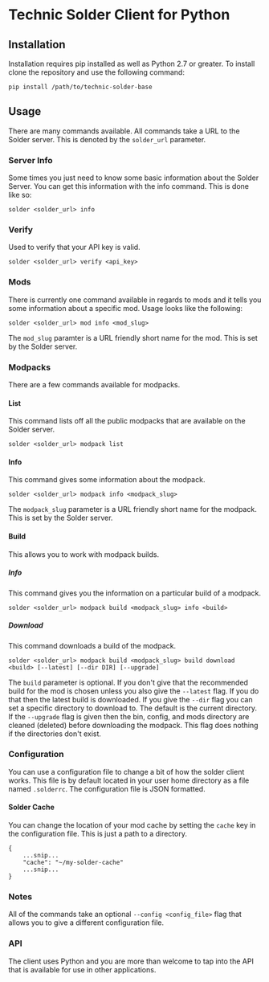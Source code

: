 # Technic Solder Client for Python

## Installation

Installation requires pip installed as well as Python 2.7 or greater. To install clone the repository and use the following command:

	pip install /path/to/technic-solder-base

## Usage

There are many commands available. All commands take a URL to the Solder server. This is denoted by the `solder_url` parameter.

### Server Info

Some times you just need to know some basic information about the Solder Server. You can get this information with the info command. This is done like so:

	solder <solder_url> info

### Verify

Used to verify that your API key is valid.

	solder <solder_url> verify <api_key>

### Mods

There is currently one command available in regards to mods and it tells you some information about a specific mod. Usage looks like the following:

	solder <solder_url> mod info <mod_slug>

The `mod_slug` paramter is a URL friendly short name for the mod. This is set by the Solder server.

### Modpacks

There are a few commands available for modpacks.

#### List

This command lists off all the public modpacks that are available on the Solder server.

	solder <solder_url> modpack list

#### Info

This command gives some information about the modpack.

	solder <solder_url> modpack info <modpack_slug>

The `modpack_slug` parameter is a URL friendly short name for the modpack. This is set by the Solder server.

#### Build

This allows you to work with modpack builds.

##### Info

This command gives you the information on a particular build of a modpack.

	solder <solder_url> modpack build <modpack_slug> info <build>

##### Download

This command downloads a build of the modpack.

	solder <solder_url> modpack build <modpack_slug> build download <build> [--latest] [--dir DIR] [--upgrade]

The `build` parameter is optional. If you don't give that the recommended build for the mod is chosen unless you also give the `--latest` flag. If you do that then the latest build is downloaded. If you give the `--dir` flag you can set a specific directory to download to. The default is the current directory. If the `--upgrade` flag is given then the bin, config, and mods directory are cleaned (deleted) before downloading the modpack. This flag does nothing if the directories don't exist.

### Configuration

You can use a configuration file to change a bit of how the solder client works. This file is by default located in your user home directory as a file named `.solderrc`. The configuration file is JSON formatted.

#### Solder Cache

You can change the location of your mod cache by setting the `cache` key in the configuration file. This is just a path to a directory.

	{
		...snip...
		"cache": "~/my-solder-cache"
		...snip...
	}

### Notes

All of the commands take an optional `--config <config_file>` flag that allows you to give a different configuration file.

### API

The client uses Python and you are more than welcome to tap into the API that is available for use in other applications.

